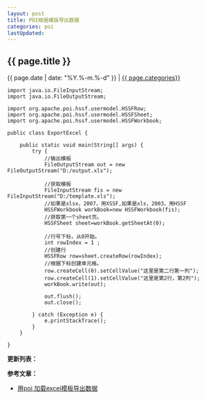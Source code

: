 ```yaml
---
layout: post
title: POI根据模版导出数据
categories: poi
lastUpdated:
---
```


## {{ page.title }}

{{ page.date | date: "%Y.%-m.%-d" }} | <a href="/archive#{{ page.categories }}">{{ page.categories}}</a>

```
import java.io.FileInputStream;
import java.io.FileOutputStream;

import org.apache.poi.hssf.usermodel.HSSFRow;
import org.apache.poi.hssf.usermodel.HSSFSheet;
import org.apache.poi.hssf.usermodel.HSSFWorkbook;

public class ExportExcel {

    public static void main(String[] args) {
        try {
            //输出模板
            FileOutputStream out = new FileOutputStream("D:/output.xls");

            //获取模板
            FileInputStream fis = new FileInputStream("D:/template.xls");
            //如果是xlsx，2007，用XSSF,如果是xls，2003，用HSSF
            HSSFWorkbook workBook=new HSSFWorkbook(fis);
            //获取第一个sheet页。
            HSSFSheet sheet=workBook.getSheetAt(0);

            //行号下标，从0开始。
            int rowIndex = 1 ;
            //创建行
            HSSFRow row=sheet.createRow(rowIndex);
            //根据下标创建单元格。
            row.createCell(0).setCellValue("这里是第二行第一列");
            row.createCell(1).setCellValue("这里是第2行，第2列");
            workBook.write(out);

            out.flush();
            out.close();

        } catch (Exception e) {
            e.printStackTrace();
        }
    }

}
```

**更新列表：**



**参考文章：**


* [用poi,加载excel模板导出数据][1]

[1]: http://blog.csdn.net/u012246342/article/details/51680170
